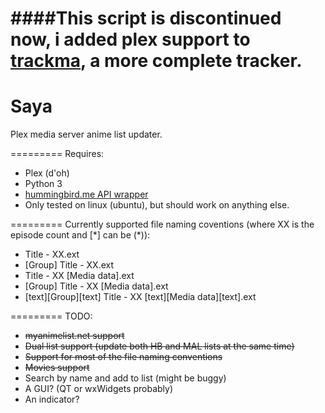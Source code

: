 ####This script is discontinued now, i added plex support to [trackma](https://github.com/z411/trackma), a more complete tracker.
=========

Saya
=========

Plex media server anime list updater.

=========
Requires:
- Plex (d'oh)
- Python 3
- [hummingbird.me API wrapper](https://pypi.python.org/pypi/Hummingbird/)
- Only tested on linux (ubuntu), but should work on anything else.

=========
Currently supported file naming coventions (where XX is the episode count and [\*] can be (\*)):
- Title - XX.ext
- [Group] Title - XX.ext
- Title - XX [Media data].ext
- [Group] Title - XX [Media data].ext
- [text][Group][text] Title - XX [text][Media data][text].ext

=========
TODO:
- ~~myanimelist.net support~~
- ~~Dual list support (update both HB and MAL lists at the same time)~~
- ~~Support for most of the file naming conventions~~
- ~~Movies support~~
- Search by name and add to list (might be buggy)
- A GUI? (QT or wxWidgets probably)
- An indicator?
